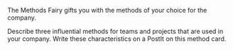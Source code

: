 The Methods Fairy gifts you with the methods of your choice for the company.

Describe three influential methods for teams and projects that are used in your company. Write these characteristics on a PostIt on this method card.
